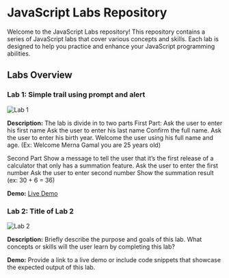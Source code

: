 # JavaScript Labs Repository

Welcome to the JavaScript Labs repository! This repository contains a series of JavaScript labs that cover various concepts and skills. Each lab is designed to help you practice and enhance your JavaScript programming abilities.

## Labs Overview

### Lab 1: Simple trail using prompt and alert
![Lab 1](./images/lab1.png)

**Description:**
The lab is divide in to two parts
First Part:
Ask the user to enter his first name
Ask the user to enter his last name
Confirm the full name.
Ask the user to enter his birth year.
Welcome the user using his full name and age.
(Ex: Welcome Merna Gamal you are 25 years old)

Second Part
Show a message to tell the user that it’s the first release of a calculator that only has a summation feature.
Ask the user to enter the first number
Ask the user to enter second number
Show the summation result (ex: 30 + 6 = 36)

**Demo:**
[Live Demo](https://mernagamalshenouda.github.io/JavaScript-Labs/Lab1-JS/Index.html)

### Lab 2: Title of Lab 2
![Lab 2](./images/lab2.png)

**Description:**
Briefly describe the purpose and goals of this lab. What concepts or skills will the user learn by completing this lab?

**Demo:**
Provide a link to a live demo or include code snippets that showcase the expected output of this lab.


